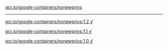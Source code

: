 [gcr.io/google-containers/nonewprivs](https://hub.docker.com/r/anjia0532/google-containers.nonewprivs/tags/) 

----
[gcr.io/google-containers/nonewprivs:1.2 √](https://hub.docker.com/r/anjia0532/google-containers.nonewprivs/tags/)

[gcr.io/google-containers/nonewprivs:1.1 √](https://hub.docker.com/r/anjia0532/google-containers.nonewprivs/tags/)

[gcr.io/google-containers/nonewprivs:1.0 √](https://hub.docker.com/r/anjia0532/google-containers.nonewprivs/tags/)

